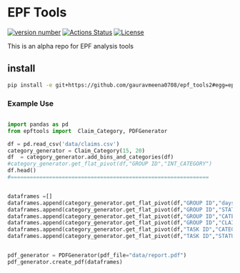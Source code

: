 # EPF Tools

[![version number](https://img.shields.io/github/v/release/gauravmeena0708/epf_tools2.svg)](https://github.com/gauravmeena0708/epf_tools2/releases) [![Actions Status](https://github.com/gauravmeena0708/epf_tools2/workflows/Test/badge.svg)](https://github.com/gauravmeena0708/epf_tools2/actions) [![License](https://img.shields.io/github/license/gauravmeena0708/epf_tools2)](https://github.com/gauravmeena0708/epf_tools2/blob/main/LICENSE)

This is an alpha repo for EPF analysis tools


## install

```bash
pip install -e git+https://github.com/gauravmeena0708/epf_tools2#egg=epftools2
```

### Example Use

```python

import pandas as pd
from epftools import  Claim_Category, PDFGenerator

df = pd.read_csv('data/claims.csv')
category_generator = Claim_Category(15, 20)
df  = category_generator.add_bins_and_categories(df)
#category_generator.get_flat_pivot(df,"GROUP ID","INT_CATEGORY")
df.head()
#==============================================================


dataframes =[]
dataframes.append(category_generator.get_flat_pivot(df,"GROUP ID","days_Group"))
dataframes.append(category_generator.get_flat_pivot(df,"GROUP ID","STATUS"))
dataframes.append(category_generator.get_flat_pivot(df,"GROUP ID","CATEGORY"))
dataframes.append(category_generator.get_flat_pivot(df,"GROUP ID","CLAIM TYPE"))
dataframes.append(category_generator.get_flat_pivot(df,"TASK ID","CATEGORY"))
dataframes.append(category_generator.get_flat_pivot(df,"TASK ID","STATUS"))


pdf_generator = PDFGenerator(pdf_file="data/report.pdf")
pdf_generator.create_pdf(dataframes)

```

